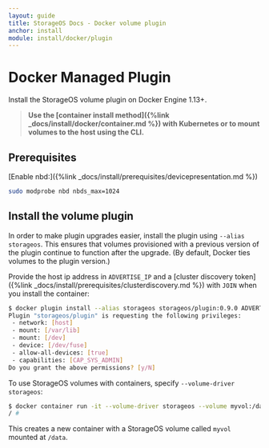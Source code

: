 ```yaml
---
layout: guide
title: StorageOS Docs - Docker volume plugin
anchor: install
module: install/docker/plugin
---
```


# Docker Managed Plugin

Install the StorageOS volume plugin on Docker Engine 1.13+.

>**Use the [container install method]({%link _docs/install/docker/container.md %}) with Kubernetes or to mount volumes to the host using the CLI.**

## Prerequisites

[Enable nbd:]({%link _docs/install/prerequisites/devicepresentation.md %})
```bash
sudo modprobe nbd nbds_max=1024
```

## Install the volume plugin

In order to make plugin upgrades easier, install the plugin using
`--alias storageos`.  This ensures that volumes provisioned with a previous
version of the plugin continue to function after the upgrade.  (By default,
Docker ties volumes to the plugin version.)

Provide the host ip address in `ADVERTISE_IP` and a [cluster discovery
token]({%link _docs/install/prerequisites/clusterdiscovery.md %}) with
`JOIN` when you install the container:

```bash
$ docker plugin install --alias storageos storageos/plugin:0.9.0 ADVERTISE_IP=xxx.xxx.xxx.xxx JOIN=xxxxxxxxxxxxxxxxx
Plugin "storageos/plugin" is requesting the following privileges:
 - network: [host]
 - mount: [/var/lib]
 - mount: [/dev]
 - device: [/dev/fuse]
 - allow-all-devices: [true]
 - capabilities: [CAP_SYS_ADMIN]
Do you grant the above permissions? [y/N]
```

To use StorageOS volumes with containers, specify `--volume-driver storageos`:

```bash
$ docker container run -it --volume-driver storageos --volume myvol:/data busybox sh
/ #
```
This creates a new container with a StorageOS volume called `myvol` mounted at `/data`.
